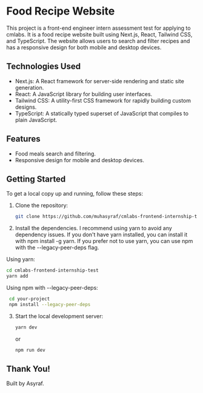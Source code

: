 # Food Recipe Website

This project is a front-end engineer intern assessment test for applying to cmlabs. It is a food recipe website built using Next.js, React, Tailwind CSS, and TypeScript. The website allows users to search and filter recipes and has a responsive design for both mobile and desktop devices.

## Technologies Used

- Next.js: A React framework for server-side rendering and static site generation.
- React: A JavaScript library for building user interfaces.
- Tailwind CSS: A utility-first CSS framework for rapidly building custom designs.
- TypeScript: A statically typed superset of JavaScript that compiles to plain JavaScript.

## Features

- Food meals search and filtering.
- Responsive design for mobile and desktop devices.

## Getting Started

To get a local copy up and running, follow these steps:

1. Clone the repository:
   ```bash
   git clone https://github.com/muhasyraf/cmlabs-frontend-internship-test.git   
   ```
2. Install the dependencies. I recommend using yarn to avoid any dependency issues. If you don't have yarn installed, you can install it with npm install -g yarn. If you prefer not to use yarn, you can use npm with the --legacy-peer-deps flag.

Using yarn:
   ```bash
   cd cmlabs-frontend-internship-test
   yarn add
   ```

Using npm with --legacy-peer-deps:
   ```bash
    cd your-project
    npm install --legacy-peer-deps
   ```

3. Start the local development server:

   ```bash
   yarn dev
   ```
   or

    ```bash
   npm run dev
   ```
## Thank You!
Built by Asyraf.
